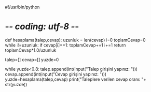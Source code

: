#!/usr/bin/python
# -*- coding: utf-8 -*-

def hesaplama(talep,cevap):
	uzunluk = len(cevap)
	i=0
	toplamCevap=0
	while i!=uzunluk:
		if cevap[i]==1:
			toplamCevap+=1
		i+=1
	return toplamCevap*1.0/uzunluk

talep=[]
cevap=[]
yuzde=0

while yuzde<0.8:
	talep.append(int(input("Talep girişini yapınız: ")))
	cevap.append(int(input("Cevap girişini yapınız: ")))
	yuzde=hesaplama(talep,cevap)
	print("Taleplere verilen cevap oranı: "+ str(yuzde))

